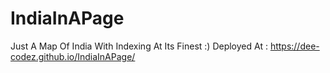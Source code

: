 # IndiaInAPage
Just A Map Of India With Indexing At Its Finest :)
Deployed At : https://dee-codez.github.io/IndiaInAPage/
